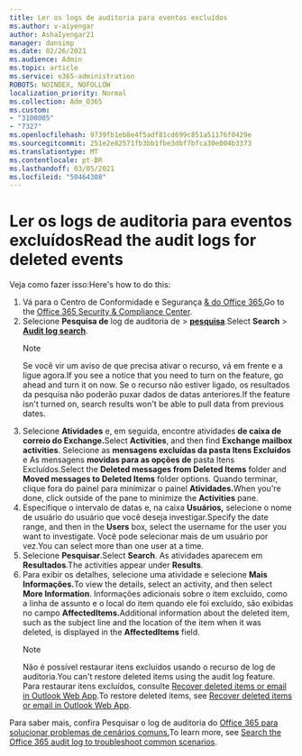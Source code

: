 ```yaml
---
title: Ler os logs de auditoria para eventos excluídos
ms.author: v-aiyengar
author: AshaIyengar21
manager: dansimp
ms.date: 02/26/2021
ms.audience: Admin
ms.topic: article
ms.service: o365-administration
ROBOTS: NOINDEX, NOFOLLOW
localization_priority: Normal
ms.collection: Adm_O365
ms.custom:
- "3100005"
- "7327"
ms.openlocfilehash: 9739fb1eb8e4f5adf81cd699c851a51176f0429e
ms.sourcegitcommit: 251e2e82571fb3bb1fbe3dbf7bfca30e004b3373
ms.translationtype: MT
ms.contentlocale: pt-BR
ms.lasthandoff: 03/05/2021
ms.locfileid: "50464308"
---
```

# <a name="read-the-audit-logs-for-deleted-events"></a><span data-ttu-id="97763-102">Ler os logs de auditoria para eventos excluídos</span><span class="sxs-lookup"><span data-stu-id="97763-102">Read the audit logs for deleted events</span></span>

<span data-ttu-id="97763-103">Veja como fazer isso:</span><span class="sxs-lookup"><span data-stu-id="97763-103">Here's how to do this:</span></span>

1. <span data-ttu-id="97763-104">Vá para o Centro de Conformidade e Segurança [& do Office 365.](https://go.microsoft.com/fwlink/p/?linkid=2077143)</span><span class="sxs-lookup"><span data-stu-id="97763-104">Go to the [Office 365 Security & Compliance Center](https://go.microsoft.com/fwlink/p/?linkid=2077143).</span></span>
1. <span data-ttu-id="97763-105">Selecione **Pesquisa de** log de auditoria de  >  [**pesquisa**](https://go.microsoft.com/fwlink/?linkid=2103759).</span><span class="sxs-lookup"><span data-stu-id="97763-105">Select **Search** > [**Audit log search**](https://go.microsoft.com/fwlink/?linkid=2103759).</span></span>
    > [!NOTE]
    > <span data-ttu-id="97763-106">Se você vir um aviso de que precisa ativar o recurso, vá em frente e a ligue agora.</span><span class="sxs-lookup"><span data-stu-id="97763-106">If you see a notice that you need to turn on the feature, go ahead and turn it on now.</span></span> <span data-ttu-id="97763-107">Se o recurso não estiver ligado, os resultados da pesquisa não poderão puxar dados de datas anteriores.</span><span class="sxs-lookup"><span data-stu-id="97763-107">If the feature isn't turned on, search results won't be able to pull data from previous dates.</span></span>
1. <span data-ttu-id="97763-108">Selecione **Atividades** e, em seguida, encontre atividades **de caixa de correio do Exchange.**</span><span class="sxs-lookup"><span data-stu-id="97763-108">Select **Activities**, and then find **Exchange mailbox activities**.</span></span> <span data-ttu-id="97763-109">Selecione as **mensagens excluídas da pasta Itens Excluídos** e As mensagens **movidas para as opções de** pasta Itens Excluídos.</span><span class="sxs-lookup"><span data-stu-id="97763-109">Select the **Deleted messages from Deleted Items** folder and **Moved messages to Deleted Items** folder options.</span></span> <span data-ttu-id="97763-110">Quando terminar, clique fora do painel para minimizar o painel **Atividades.**</span><span class="sxs-lookup"><span data-stu-id="97763-110">When you're done, click outside of the pane to minimize the **Activities** pane.</span></span>
1. <span data-ttu-id="97763-111">Especifique o intervalo de datas e, na caixa **Usuários,** selecione o nome de usuário do usuário que você deseja investigar.</span><span class="sxs-lookup"><span data-stu-id="97763-111">Specify the date range, and then in the **Users** box, select the username for the user you want to investigate.</span></span> <span data-ttu-id="97763-112">Você pode selecionar mais de um usuário por vez.</span><span class="sxs-lookup"><span data-stu-id="97763-112">You can select more than one user at a time.</span></span>
1. <span data-ttu-id="97763-113">Selecione **Pesquisar**.</span><span class="sxs-lookup"><span data-stu-id="97763-113">Select **Search**.</span></span> <span data-ttu-id="97763-114">As atividades aparecem em **Resultados**.</span><span class="sxs-lookup"><span data-stu-id="97763-114">The activities appear under **Results**.</span></span>
1. <span data-ttu-id="97763-115">Para exibir os detalhes, selecione uma atividade e selecione **Mais Informações.**</span><span class="sxs-lookup"><span data-stu-id="97763-115">To view the details, select an activity, and then select **More Information**.</span></span> <span data-ttu-id="97763-116">Informações adicionais sobre o item excluído, como a linha de assunto e o local do item quando ele foi excluído, são exibidas no campo **AffectedItems.**</span><span class="sxs-lookup"><span data-stu-id="97763-116">Additional information about the deleted item, such as the subject line and the location of the item when it was deleted, is displayed in the **AffectedItems** field.</span></span>
    > [!NOTE]
    > <span data-ttu-id="97763-117">Não é possível restaurar itens excluídos usando o recurso de log de auditoria.</span><span class="sxs-lookup"><span data-stu-id="97763-117">You can't restore deleted items using the audit log feature.</span></span> <span data-ttu-id="97763-118">Para restaurar itens excluídos, consulte [Recover deleted items or email in Outlook Web App](https://go.microsoft.com/fwlink/?linkid=2103759).</span><span class="sxs-lookup"><span data-stu-id="97763-118">To restore deleted items, see [Recover deleted items or email in Outlook Web App](https://go.microsoft.com/fwlink/?linkid=2103759).</span></span>

<span data-ttu-id="97763-119">Para saber mais, confira Pesquisar o log de auditoria do [Office 365 para solucionar problemas de cenários comuns.](https://go.microsoft.com/fwlink/?linkid=2103944)</span><span class="sxs-lookup"><span data-stu-id="97763-119">To learn more, see [Search the Office 365 audit log to troubleshoot common scenarios](https://go.microsoft.com/fwlink/?linkid=2103944).</span></span>
